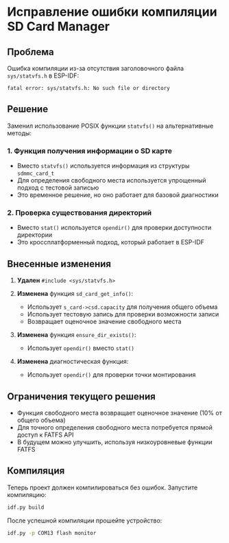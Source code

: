 # Исправление ошибки компиляции SD Card Manager

## Проблема
Ошибка компиляции из-за отсутствия заголовочного файла `sys/statvfs.h` в ESP-IDF:
```
fatal error: sys/statvfs.h: No such file or directory
```

## Решение
Заменил использование POSIX функции `statvfs()` на альтернативные методы:

### 1. Функция получения информации о SD карте
- Вместо `statvfs()` используется информация из структуры `sdmmc_card_t`
- Для определения свободного места используется упрощенный подход с тестовой записью
- Это временное решение, но оно работает для базовой диагностики

### 2. Проверка существования директорий
- Вместо `stat()` используется `opendir()` для проверки доступности директории
- Это кроссплатформенный подход, который работает в ESP-IDF

## Внесенные изменения

1. **Удален** `#include <sys/statvfs.h>`
2. **Изменена** функция `sd_card_get_info()`:
   - Использует `s_card->csd.capacity` для получения общего объема
   - Использует тестовую запись для проверки возможности записи
   - Возвращает оценочное значение свободного места

3. **Изменена** функция `ensure_dir_exists()`:
   - Использует `opendir()` вместо `stat()`

4. **Изменена** диагностическая функция:
   - Использует `opendir()` для проверки точки монтирования

## Ограничения текущего решения

- Функция свободного места возвращает оценочное значение (10% от общего объема)
- Для точного определения свободного места потребуется прямой доступ к FATFS API
- В будущем можно улучшить, используя низкоуровневые функции FATFS

## Компиляция

Теперь проект должен компилироваться без ошибок. Запустите компиляцию:
```bash
idf.py build
```

После успешной компиляции прошейте устройство:
```bash
idf.py -p COM13 flash monitor
```
